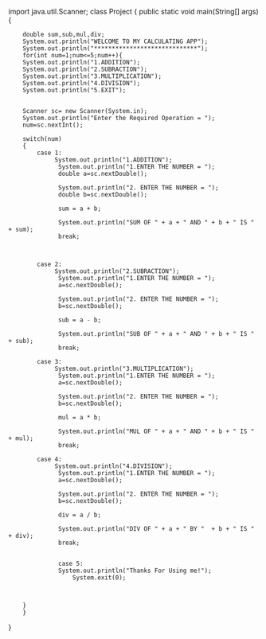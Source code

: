 import java.util.Scanner;
class Project 
{
	public static void main(String[] args) 
	{
		
        double sum,sub,mul,div;
		System.out.println("WELCOME TO MY CALCULATING APP");
		System.out.println("*****************************");
		for(int num=1;num<=5;num++){
        System.out.println("1.ADDITION");
		System.out.println("2.SUBRACTION");
		System.out.println("3.MULTIPLICATION");
		System.out.println("4.DIVISION");
		System.out.println("5.EXIT");
		

		Scanner sc= new Scanner(System.in);
		System.out.println("Enter the Required Operation = ");
		num=sc.nextInt();

		switch(num)
		{
			case 1:
				 System.out.println("1.ADDITION");
			      System.out.println("1.ENTER THE NUMBER = ");
				  double a=sc.nextDouble();

				  System.out.println("2. ENTER THE NUMBER = ");
				  double b=sc.nextDouble();

                  sum = a + b;
					 
				  System.out.println("SUM OF " + a + " AND " + b + " IS " + sum);
				  break;



			case 2:
				 System.out.println("2.SUBRACTION");
			      System.out.println("1.ENTER THE NUMBER = ");
				  a=sc.nextDouble();

				  System.out.println("2. ENTER THE NUMBER = ");
				  b=sc.nextDouble();

                  sub = a - b;
					 
				  System.out.println("SUB OF " + a + " AND " + b + " IS " + sub);
				  break;

		    case 3:
				 System.out.println("3.MULTIPLICATION");
			      System.out.println("1.ENTER THE NUMBER = ");
				  a=sc.nextDouble();

				  System.out.println("2. ENTER THE NUMBER = ");
				  b=sc.nextDouble();

                  mul = a * b;
					 
				  System.out.println("MUL OF " + a + " AND " + b + " IS " + mul);
				  break;

			case 4:
				 System.out.println("4.DIVISION");
			      System.out.println("1.ENTER THE NUMBER = ");
				  a=sc.nextDouble();

				  System.out.println("2. ENTER THE NUMBER = ");
				  b=sc.nextDouble();

                  div = a / b;
					 
				  System.out.println("DIV OF " + a + " BY "  + b + " IS " + div);
				  break;


				  case 5:
				  System.out.println("Thanks For Using me!");
					  System.exit(0);



		}
		}
	
}
